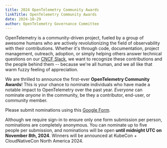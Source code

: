 ```yaml
---
title: 2024 OpenTelemetry Community Awards
linkTitle: OpenTelemetry Community Awards
date: 2024-10-29
author: OpenTelemetry Governance Committee
---
```


OpenTelemetry is a community-driven project, fueled by a group of awesome humans
who are actively revolutionizing the field of observability with their
contributions. Whether it's through code, documentation, project management,
outreach, adoption, or simply helping others answer technical questions on our
[CNCF Slack](https://slack.cncf.io/), we want to recognize these contributions
and the people behind them -- because we're all human, and we all like that warm
fuzzy feeling of appreciation.

We are thrilled to announce the first-ever **OpenTelemetry Community Awards**!
This is your chance to nominate individuals who have made a notable impact to
OpenTelemetry over the past year. _Everyone_ can nominate _anyone_ in the
community, be they a contributor, end-user, or community member.

Please submit nominations using this
[Google Form](https://forms.gle/ioqFNmDhKNYYAtRs7).

Although we require sign-in to ensure only one form submission per person,
nominations are completely anonymous. You can nominate up to five people per
submission, and nominations will be open **until midnight UTC on November 8th,
2024**. Winners will be announced at KubeCon + CloudNativeCon North
America 2024.
